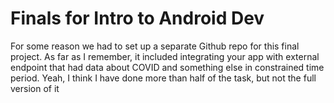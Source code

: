 # Finals for Intro to Android Dev

For some reason we had to set up a separate Github repo for this final project. As far as I remember, it included integrating your app with external endpoint that had data about COVID and something else in constrained time period. 
Yeah, I think I have done more than half of the task, but not the full version of it
